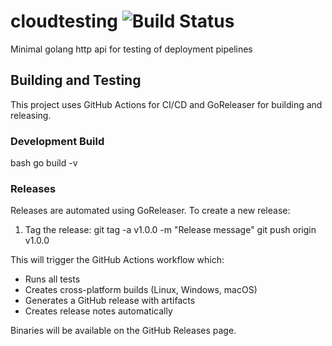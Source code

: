 # cloudtesting ![Build Status](https://github.com/corymacd/cloudtesting/actions/workflows/build.yml/badge.svg)

Minimal golang http api for testing of deployment pipelines

## Building and Testing

This project uses GitHub Actions for CI/CD and GoReleaser for building and releasing.

### Development Build
bash
go build -v
### Releases
Releases are automated using GoReleaser. To create a new release:

1. Tag the release:
git tag -a v1.0.0 -m "Release message"
git push origin v1.0.0

This will trigger the GitHub Actions workflow which:
- Runs all tests
- Creates cross-platform builds (Linux, Windows, macOS)
- Generates a GitHub release with artifacts
- Creates release notes automatically

Binaries will be available on the GitHub Releases page.